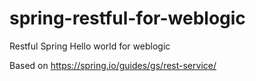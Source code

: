 # spring-restful-for-weblogic
Restful Spring Hello world for weblogic

Based on https://spring.io/guides/gs/rest-service/
